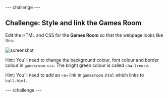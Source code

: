--- challenge ---

## Challenge: Style and link the Games Room

Edit the HTML and CSS for the __Games Room__ so that the webpage looks like this: 

![screenshot](images/rooms-games-challenge.png)

Hint: You'll need to change the background colour, font colour and border colour in `gamesroom.css`. The bright green colour is called `chartreuse`.  

Hint: You'll need to add an `<a>` link in `gamesroom.html` which links to `hall.html`.

--- /challenge ---